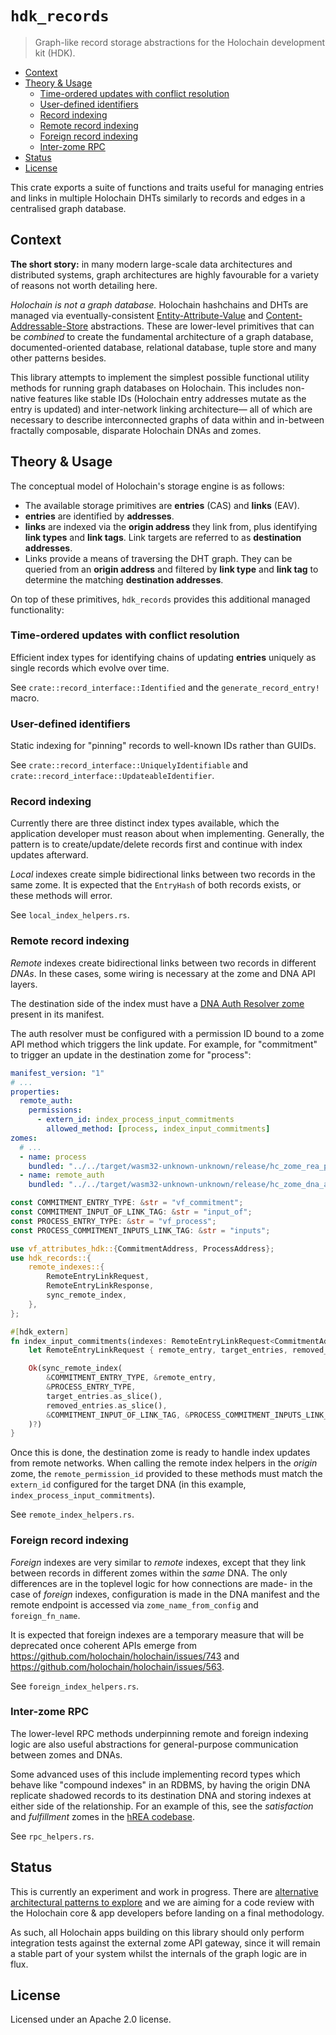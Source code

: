 # `hdk_records`

> Graph-like record storage abstractions for the Holochain development kit (HDK).

<!-- MarkdownTOC -->

- [Context](#context)
- [Theory & Usage](#theory--usage)
	- [Time-ordered updates with conflict resolution](#time-ordered-updates-with-conflict-resolution)
	- [User-defined identifiers](#user-defined-identifiers)
	- [Record indexing](#record-indexing)
	- [Remote record indexing](#remote-record-indexing)
	- [Foreign record indexing](#foreign-record-indexing)
	- [Inter-zome RPC](#inter-zome-rpc)
- [Status](#status)
- [License](#license)

<!-- /MarkdownTOC -->

This crate exports a suite of functions and traits useful for managing entries and links in multiple Holochain DHTs similarly to records and edges in a centralised graph database.

## Context

**The short story:** in many modern large-scale data architectures and distributed systems, graph architectures are highly favourable for a variety of reasons not worth detailing here.

*Holochain is not a graph database.* Holochain hashchains and DHTs are managed via eventually-consistent [Entity-Attribute-Value](https://en.wikipedia.org/wiki/Entity%E2%80%93attribute%E2%80%93value_model) and [Content-Addressable-Store](https://en.wikipedia.org/wiki/Content-addressable_storage) abstractions. These are lower-level primitives that can be *combined* to create the fundamental architecture of a graph database, documented-oriented database, relational database, tuple store and many other patterns besides.

This library attempts to implement the simplest possible functional utility methods for running graph databases on Holochain. This includes non-native features like stable IDs (Holochain entry addresses mutate as the entry is updated) and inter-network linking architecture&mdash; all of which are necessary to describe interconnected graphs of data within and in-between fractally composable, disparate Holochain DNAs and zomes.



## Theory & Usage

The conceptual model of Holochain's storage engine is as follows:

- The available storage primitives are **entries** (CAS) and **links** (EAV).
- **entries** are identified by **addresses**.
- **links** are indexed via the **origin address** they link from, plus identifying **link types** and **link tags**. Link targets are referred to as **destination addresses**.
- Links provide a means of traversing the DHT graph. They can be queried from an **origin address** and filtered by **link type** and **link tag** to determine the matching **destination addresses**.

On top of these primitives, `hdk_records` provides this additional managed functionality:

### Time-ordered updates with conflict resolution

Efficient index types for identifying chains of updating **entries** uniquely as single records which evolve over time.

See `crate::record_interface::Identified` and the `generate_record_entry!` macro.

### User-defined identifiers

Static indexing for "pinning" records to well-known IDs rather than GUIDs.

See `crate::record_interface::UniquelyIdentifiable` and `crate::record_interface::UpdateableIdentifier`.

### Record indexing

Currently there are three distinct index types available, which the application developer must reason about when implementing. Generally, the pattern is to create/update/delete records first and continue with index updates afterward.

*Local* indexes create simple bidirectional links between two records in the same zome. It is expected that the `EntryHash` of both records exists, or these methods will error.

See `local_index_helpers.rs`.

### Remote record indexing

*Remote* indexes create bidirectional links between two records in different *DNAs*. In these cases, some wiring is necessary at the zome and DNA API layers.

The destination side of the index must have a [DNA Auth Resolver zome](https://github.com/holochain-open-dev/dna-auth-resolver/) present in its manifest.

The auth resolver must be configured with a permission ID bound to a zome API method which triggers the link update. For example, for "commitment" to trigger an update in the destination zome for "process":

```yaml
manifest_version: "1"
# ...
properties:
  remote_auth:
    permissions:
      - extern_id: index_process_input_commitments
        allowed_method: [process, index_input_commitments]
zomes:
  # ...
  - name: process
    bundled: "../../target/wasm32-unknown-unknown/release/hc_zome_rea_process.wasm"
  - name: remote_auth
    bundled: "../../target/wasm32-unknown-unknown/release/hc_zome_dna_auth_resolver.wasm"
```

```rust
const COMMITMENT_ENTRY_TYPE: &str = "vf_commitment";
const COMMITMENT_INPUT_OF_LINK_TAG: &str = "input_of";
const PROCESS_ENTRY_TYPE: &str = "vf_process";
const PROCESS_COMMITMENT_INPUTS_LINK_TAG: &str = "inputs";

use vf_attributes_hdk::{CommitmentAddress, ProcessAddress};
use hdk_records::{
    remote_indexes::{
        RemoteEntryLinkRequest,
        RemoteEntryLinkResponse,
        sync_remote_index,
    },
};

#[hdk_extern]
fn index_input_commitments(indexes: RemoteEntryLinkRequest<CommitmentAddress, ProcessAddress>) -> ExternResult<RemoteEntryLinkResponse> {
    let RemoteEntryLinkRequest { remote_entry, target_entries, removed_entries } = indexes;

    Ok(sync_remote_index(
        &COMMITMENT_ENTRY_TYPE, &remote_entry,
        &PROCESS_ENTRY_TYPE,
        target_entries.as_slice(),
        removed_entries.as_slice(),
        &COMMITMENT_INPUT_OF_LINK_TAG, &PROCESS_COMMITMENT_INPUTS_LINK_TAG,
    )?)
}
```

Once this is done, the destination zome is ready to handle index updates from remote networks. When calling the remote index helpers in the *origin* zome, the `remote_permission_id` provided to these methods must match the `extern_id` configured for the target DNA (in this example, `index_process_input_commitments`).

See `remote_index_helpers.rs`.

### Foreign record indexing

*Foreign* indexes are very similar to *remote* indexes, except that they link between records in different zomes within the *same* DNA. The only differences are in the toplevel logic for how connections are made- in the case of *foreign* indexes, configuration is made in the DNA manifest and the remote endpoint is accessed via `zome_name_from_config` and `foreign_fn_name`.

It is expected that foreign indexes are a temporary measure that will be deprecated once coherent APIs emerge from https://github.com/holochain/holochain/issues/743 and https://github.com/holochain/holochain/issues/563.

See `foreign_index_helpers.rs`.

### Inter-zome RPC

The lower-level RPC methods underpinning remote and foreign indexing logic are also useful abstractions for general-purpose communication between zomes and DNAs.

Some advanced uses of this include implementing record types which behave like "compound indexes" in an RDBMS, by having the origin DNA replicate shadowed records to its destination DNA and storing indexes at either side of the relationship. For an example of this, see the *satisfaction* and *fulfillment* zomes in the [hREA codebase](https://github.com/holo-rea/holo-rea/).

See `rpc_helpers.rs`.




## Status

This is currently an experiment and work in progress. There are [alternative architectural patterns to explore](https://github.com/holo-rea/holo-rea/issues/60) and we are aiming for a code review with the Holochain core & app developers before landing on a final methodology.

As such, all Holochain apps building on this library should only perform integration tests against the external zome API gateway, since it will remain a stable part of your system whilst the internals of the graph logic are in flux.


## License

Licensed under an Apache 2.0 license.
